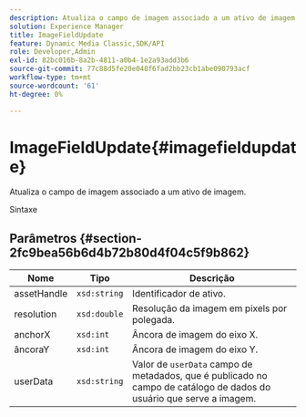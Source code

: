```yaml
---
description: Atualiza o campo de imagem associado a um ativo de imagem.
solution: Experience Manager
title: ImageFieldUpdate
feature: Dynamic Media Classic,SDK/API
role: Developer,Admin
exl-id: 82bc016b-8a2b-4811-a0b4-1e2a93add3b6
source-git-commit: 77c88d5fe20e048f6fad2bb23cb1abe090793acf
workflow-type: tm+mt
source-wordcount: '61'
ht-degree: 0%

---
```


# ImageFieldUpdate{#imagefieldupdate}

Atualiza o campo de imagem associado a um ativo de imagem.

Sintaxe

## Parâmetros {#section-2fc9bea56b6d4b72b80d4f04c5f9b862}

| Nome | Tipo | Descrição |
|---|---|---|
| assetHandle | `xsd:string` | Identificador de ativo. |
| resolution | `xsd:double` | Resolução da imagem em pixels por polegada. |
| anchorX | `xsd:int` | Âncora de imagem do eixo X. |
| âncoraY | `xsd:int` | Âncora de imagem do eixo Y. |
| userData | `xsd:string` | Valor de `userData` campo de metadados, que é publicado no campo de catálogo de dados do usuário que serve a imagem. |
